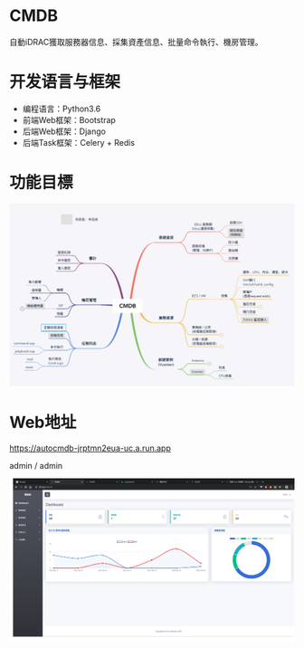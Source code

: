 CMDB
===

自動iDRAC獲取服務器信息、採集資產信息、批量命令執行、機房管理。

# 开发语言与框架

- 编程语言：Python3.6
- 前端Web框架：Bootstrap
- 后端Web框架：Django
- 后端Task框架：Celery + Redis

# 功能目標

![](images/2019-09-11-18-19-09.png)

# Web地址

https://autocmdb-jrptmn2eua-uc.a.run.app

admin / admin 

![](images/2019-08-20-15-13-45.png)



